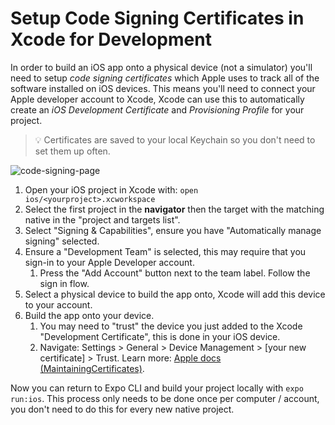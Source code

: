 # Setup Code Signing Certificates in Xcode for Development

In order to build an iOS app onto a physical device (not a simulator) you'll need to setup _code signing certificates_ which Apple uses to track all of the software installed on iOS devices. This means you'll need to connect your Apple developer account to Xcode, Xcode can use this to automatically create an _iOS Development Certificate_ and _Provisioning Profile_ for your project.

> 💡 Certificates are saved to your local Keychain so you don't need to set them up often.

![code-signing-page](https://user-images.githubusercontent.com/9664363/112059266-db521e00-8b18-11eb-9538-2a31c6bd6e39.png)


1. Open your iOS project in Xcode with: `open ios/<yourproject>.xcworkspace`
2. Select the first project in the **navigator** then the target with the matching native in the "project and targets list".
3. Select "Signing & Capabilities", ensure you have "Automatically manage signing" selected.
4. Ensure a "Development Team" is selected, this may require that you sign-in to your Apple Developer account.
   1. Press the "Add Account" button next to the team label. Follow the sign in flow.
5. Select a physical device to build the app onto, Xcode will add this device to your account.
6. Build the app onto your device.
   1. You may need to "trust" the device you just added to the Xcode "Development Certificate", this is done in your iOS device.
   2. Navigate: Settings > General > Device Management > [your new certificate] > Trust.
      Learn more: [Apple docs (MaintainingCertificates)](https://developer.apple.com/library/content/documentation/IDEs/Conceptual/AppDistributionGuide/MaintainingCertificates/MaintainingCertificates.html).

Now you can return to Expo CLI and build your project locally with `expo run:ios`. This process only needs to be done once per computer / account, you don't need to do this for every new native project.
